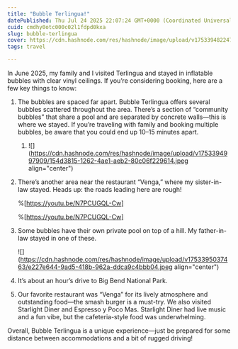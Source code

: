 ```yaml
---
title: "Bubble Terlingua!"
datePublished: Thu Jul 24 2025 22:07:24 GMT+0000 (Coordinated Universal Time)
cuid: cmdhy0otc000c02l1fdpd0kxa
slug: bubble-terlingua
cover: https://cdn.hashnode.com/res/hashnode/image/upload/v1753394822470/d7b9fe64-927d-4516-8504-ae6dd7b38e8d.jpeg
tags: travel

---
```


In June 2025, my family and I visited Terlingua and stayed in inflatable bubbles with clear vinyl ceilings. If you’re considering booking, here are a few key things to know:

1. The bubbles are spaced far apart. Bubble Terlingua offers several bubbles scattered throughout the area. There’s a section of “community bubbles” that share a pool and are separated by concrete walls—this is where we stayed. If you’re traveling with family and booking multiple bubbles, be aware that you could end up 10–15 minutes apart.
    
    1. ![](https://cdn.hashnode.com/res/hashnode/image/upload/v1753394997909/154d3815-1262-4ae1-aeb2-80c06f229614.jpeg align="center")
        
2. There’s another area near the restaurant “Venga,” where my sister-in-law stayed. Heads up: the roads leading here are rough!  
    
    %[https://youtu.be/N7PCUGQL-Cw] 
    
    %[https://youtu.be/N7PCUGQL-Cw] 
    
3. Some bubbles have their own private pool on top of a hill. My father-in-law stayed in one of these.
    
    ![](https://cdn.hashnode.com/res/hashnode/image/upload/v1753395037463/e227e644-9ad5-418b-962a-ddca9c4bbb04.jpeg align="center")
    
4. It’s about an hour’s drive to Big Bend National Park.
    
5. Our favorite restaurant was “Venga” for its lively atmosphere and outstanding food—the smash burger is a must-try. We also visited Starlight Diner and Espresso y Poco Mas. Starlight Diner had live music and a fun vibe, but the cafeteria-style food was underwhelming.
    

Overall, Bubble Terlingua is a unique experience—just be prepared for some distance between accommodations and a bit of rugged driving!